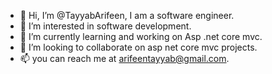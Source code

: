 - 👋 Hi, I’m @TayyabArifeen, I am a software engineer.
- 👀 I’m interested in software development.
- 🌱 I’m currently learning and working on Asp .net core mvc.
- 💞️ I’m looking to collaborate on asp net core mvc projects. 
- 📫 you can reach me at arifeentayyab@gmail.com.

<!---
TayyabArifeen/TayyabArifeen is a ✨ special ✨ repository because its `README.md` (this file) appears on your GitHub profile.
You can click the Preview link to take a look at your changes.
--->

